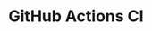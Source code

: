 # GitHub Actions CI




















































































































































































































































































































































































































































































































































































































































































































































































































































































































































































































































































































































































































































































































































































































































































































































































































































































































































































































































































































































































































































































































































































































































































































































